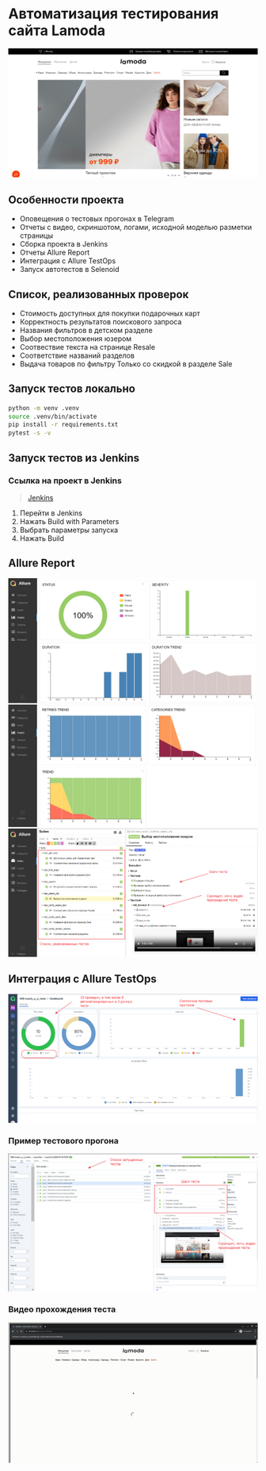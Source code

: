 # Автоматизация тестирования сайта Lamoda
![img.png](utils/pictures/main.png)

## Особенности проекта
* Оповещения о тестовых прогонах в Telegram
* Отчеты с видео, скриншотом, логами, исходной моделью разметки страницы
* Сборка проекта в Jenkins
* Отчеты Allure Report
* Интеграция с Allure TestOps
* Запуск автотестов в Selenoid

## Список, реализованных проверок
* Стоимость доступных для покупки подарочных карт 
* Корректность результатов поискового запроса
* Названия фильтров в детском разделе
* Выбор местоположения юзером
* Соотвествие текста на странице Resale
* Соответствие названий разделов
* Выдача товаров по фильтру Только со скидкой в разделе Sale

## Запуск тестов локально
```bash
python -m venv .venv
source .venv/bin/activate
pip install -r requirements.txt
pytest -s -v
```
## Запуск тестов из Jenkins
### Ссылка на проект в Jenkins
> <a target="_blank" href="https://jenkins.autotests.cloud/job/008-masch_a_ui_tests/">Jenkins</a>
> 
1. Перейти в Jenkins
2. Нажать Build with Parameters
3. Выбрать параметры запуска
4. Нажать Build
## Allure Report
![img.png](utils/pictures/allure-1.png)
![img.png](utils/pictures/allure-2.png)
![img.png](utils/pictures/allure-3.png)

## Интеграция с Allure TestOps
![img.png](utils/pictures/testops-1.png)

### Пример тестового прогона
![img.png](utils/pictures/testops-2.png)

### Видео прохождения теста
![gif](utils/pictures/0e5ac17998f650d09737f61a129e9097.gif)

